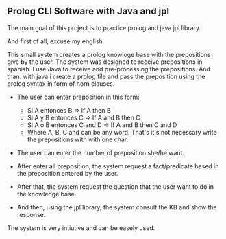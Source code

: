 ## Prolog CLI Software with Java and jpl

The main goal of this project is to practice prolog and java jpl library.

And first of all, excuse my english.

This small system creates a prolog knowloge base with the prepositions give by the user.
The system was designed to receive prepositions in spanish.
I use Java to receive and pre-processing the prepositions. And than. with java i create a prolog file
and pass the preposition using the prolog syntax in form of horn clauses.

- The user can enter preposition in this form:
    - Si A entonces B => If A then B
    - Si A y B entonces C => If A and B then C
    - Si A o B entonces C and D => If A and B then C and D
    * Where A, B, C and can be any word. That's it's not necessary write the prepositions with with one char.

- The user can enter the number of preposition she/he want.
- After enter all preposition, the system request a fact/predicate based in the preposition entered by the user.
- After that, the system request the question that the user want to do in the knowledge base.
- And then, using the jpl library, the system consult the KB and show the response.

The system is very intiutive and can be easely used.
